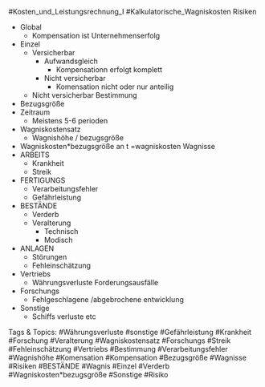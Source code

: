  #Kosten_und_Leistungsrechnung_I #Kalkulatorische_Wagniskosten Risiken
  - Global
    - Kompensation ist Unternehmenserfolg
  - Einzel
    - Versicherbar
      - Aufwandsgleich
        - Kompensationn erfolgt komplett
      - Nicht versicherbar
        - Komensation nicht oder nur anteilig
    - Nicht versicherbar
 Bestimmung
  - Bezugsgröße
  - Zeitraum
    - Meistens 5-6 perioden
  - Wagniskostensatz
    - Wagnishöhe / bezugsgröße
  - Wagniskosten*bezugsgröße an t =wagniskosten
 Wagnisse
  - ARBEITS
    - Krankheit
    - Streik
  - FERTIGUNGS
    - Verarbeitungsfehler
    - Gefährleistung
  - BESTÄNDE
    - Verderb
    - Veralterung
      - Technisch 
      - Modisch
  - ANLAGEN
    - Störungen
    - Fehleinschätzung
  - Vertriebs
    - Währungsverluste Forderungsausfälle
  - Forschungs
    - Fehlgeschlagene /abgebrochene entwicklung
  - Sonstige
    - Schiffs verluste etc

   Tags & Topics:
   #Währungsverluste
   #sonstige
   #Gefährleistung
   #Krankheit
   #Forschung
   #Veralterung
   #Wagniskostensatz
   #Forschungs
   #Streik
   #Fehleinschätzung
   #Vertriebs
   #Bestimmung
   #Verarbeitungsfehler
   #Wagnishöhe
   #Komensation
   #Kompensation
   #Bezugsgröße
   #Wagnisse
   #Risiken
   #BESTÄNDE
   #Wagnis
   #Einzel
   #Verderb
   #Wagniskosten*bezugsgröße
   #Sonstige
   #Risiko